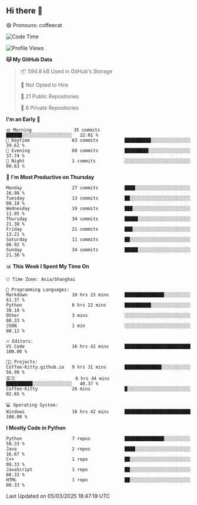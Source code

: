 ## Hi there 👋
😄 Pronouns: coffeecat

<!--START_SECTION:waka-->
![Code Time](http://img.shields.io/badge/Code%20Time-16%20hrs%2042%20mins-blue)

![Profile Views](http://img.shields.io/badge/Profile%20Views-51-blue)

**🐱 My GitHub Data** 

> 📦 594.8 kB Used in GitHub's Storage 
 > 
> 🚫 Not Opted to Hire
 > 
> 📜 21 Public Repositories 
 > 
> 🔑 8 Private Repositories 
 > 
**I'm an Early 🐤** 

```text
🌞 Morning                35 commits          ██████░░░░░░░░░░░░░░░░░░░   22.01 % 
🌆 Daytime                63 commits          ██████████░░░░░░░░░░░░░░░   39.62 % 
🌃 Evening                60 commits          █████████░░░░░░░░░░░░░░░░   37.74 % 
🌙 Night                  1 commits           ░░░░░░░░░░░░░░░░░░░░░░░░░   00.63 % 
```
📅 **I'm Most Productive on Thursday** 

```text
Monday                   27 commits          ████░░░░░░░░░░░░░░░░░░░░░   16.98 % 
Tuesday                  13 commits          ██░░░░░░░░░░░░░░░░░░░░░░░   08.18 % 
Wednesday                19 commits          ███░░░░░░░░░░░░░░░░░░░░░░   11.95 % 
Thursday                 34 commits          █████░░░░░░░░░░░░░░░░░░░░   21.38 % 
Friday                   21 commits          ███░░░░░░░░░░░░░░░░░░░░░░   13.21 % 
Saturday                 11 commits          ██░░░░░░░░░░░░░░░░░░░░░░░   06.92 % 
Sunday                   34 commits          █████░░░░░░░░░░░░░░░░░░░░   21.38 % 
```


📊 **This Week I Spent My Time On** 

```text
🕑︎ Time Zone: Asia/Shanghai

💬 Programming Languages: 
Markdown                 10 hrs 15 mins      ███████████████░░░░░░░░░░   61.37 % 
Python                   6 hrs 22 mins       ██████████░░░░░░░░░░░░░░░   38.18 % 
Other                    3 mins              ░░░░░░░░░░░░░░░░░░░░░░░░░   00.33 % 
JSON                     1 min               ░░░░░░░░░░░░░░░░░░░░░░░░░   00.12 % 

🔥 Editors: 
VS Code                  16 hrs 42 mins      █████████████████████████   100.00 % 

🐱‍💻 Projects: 
Coffee-Kitty.github.io   9 hrs 31 mins       ██████████████░░░░░░░░░░░   56.98 % 
实习                       6 hrs 44 mins       ██████████░░░░░░░░░░░░░░░   40.37 % 
Coffee-Kitty             26 mins             █░░░░░░░░░░░░░░░░░░░░░░░░   02.65 % 

💻 Operating System: 
Windows                  16 hrs 42 mins      █████████████████████████   100.00 % 
```

**I Mostly Code in Python** 

```text
Python                   7 repos             ███████████████░░░░░░░░░░   58.33 % 
Java                     2 repos             ████░░░░░░░░░░░░░░░░░░░░░   16.67 % 
C++                      1 repo              ██░░░░░░░░░░░░░░░░░░░░░░░   08.33 % 
JavaScript               1 repo              ██░░░░░░░░░░░░░░░░░░░░░░░   08.33 % 
HTML                     1 repo              ██░░░░░░░░░░░░░░░░░░░░░░░   08.33 % 
```




 Last Updated on 05/03/2025 18:47:19 UTC
<!--END_SECTION:waka-->


<!--
**Coffee-Kitty/Coffee-Kitty** is a ✨ _special_ ✨ repository because its `README.md` (this file) appears on your GitHub profile.

Here are some ideas to get you started:

- 🔭 I’m currently working on ...
- 🌱 I’m currently learning ...
- 👯 I’m looking to collaborate on ...
- 🤔 I’m looking for help with ...
- 💬 Ask me about ...
- 📫 How to reach me: ...
- 😄 Pronouns: ...
- ⚡ Fun fact: ...
-->


<!-- 

WakaTime 是一款强大的开发者时间跟踪和生产力分析工具，它可以帮助开发者更好地了解自己的工作习惯、评估工作效率，在开发者群体中广受欢迎。

[配置教程](https://blog.csdn.net/weixin_43233914/article/details/126087735)

 -->






